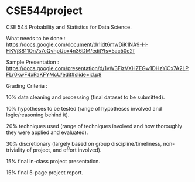 # CSE544project
CSE 544 Probability and Statistics for Data Science.

What needs to be done : https://docs.google.com/document/d/1idt6mwDiK1NA9-H-HKVjS811On7s7cQvhpUbx4n36DM/edit?ts=5ac50e2f

Sample Presentation : https://docs.google.com/presentation/d/1vW3FizVXHZEGw1DHzYiCx7A2LPFLr0kwF4xRaKFYMcU/edit#slide=id.p8

Grading Criteria :

10% data cleaning and processing (final dataset to be submitted).

10% hypotheses to be tested (range of hypotheses involved and logic/reasoning behind it).

20% techniques used (range of techniques involved and how thoroughly they were applied and evaluated).

30% discretionary (largely based on group discipline/timeliness, non-triviality of project, and effort involved).

15% final in-class project presentation.

15% final 5-page project report.
